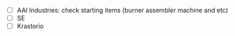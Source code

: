 - [ ] AAI Industries: check starting items (burner assembler machine and etc)
- [ ] SE
- [ ] Krastorio